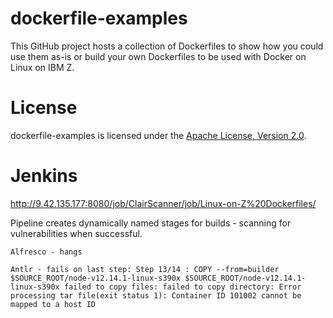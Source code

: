 # dockerfile-examples

This GitHub project hosts a collection of Dockerfiles to show how you could use them as-is or build your own Dockerfiles to be used with Docker on Linux on IBM Z.

# License

dockerfile-examples is licensed under the [Apache License, Version 2.0](http://www.apache.org/licenses/LICENSE-2.0).

# Jenkins
http://9.42.135.177:8080/job/ClairScanner/job/Linux-on-Z%20Dockerfiles/

Pipeline creates dynamically named stages for builds - scanning for vulnerabilities when successful. 

`Alfresco - hangs`

`Antlr - fails on last step:
Step 13/14 : COPY --from=builder $SOURCE_ROOT/node-v12.14.1-linux-s390x $SOURCE_ROOT/node-v12.14.1-linux-s390x
failed to copy files: failed to copy directory: Error processing tar file(exit status 1): Container ID 101002 cannot be mapped to a host ID`


